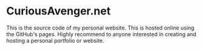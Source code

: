 # CuriousAvenger.net
This is the source code of my personal website. This is hosted online using the GitHub's pages. Highly recommend to anyone interested in creating and hosting a personal portfolio or website.
